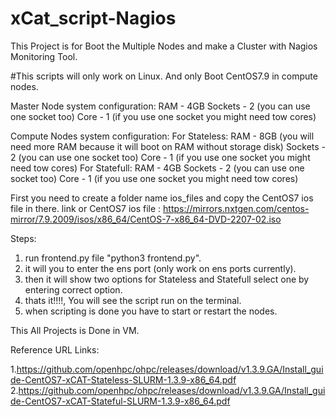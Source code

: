 # xCat_script-Nagios
This Project is for Boot the Multiple Nodes and make a Cluster with Nagios Monitoring Tool.

#This scripts will only work on Linux.
And only Boot CentOS7.9 in compute nodes.

Master Node system configuration:
RAM - 4GB
Sockets - 2 (you can use one socket too)
Core - 1 (if you use one socket you might need tow cores)

Compute Nodes system configuration:
  For Stateless:
    RAM - 8GB (you will need more RAM because it will boot on RAM without storage disk)
    Sockets - 2 (you can use one socket too)
    Core - 1 (if you use one socket you might need tow cores)
  For Statefull:
    RAM - 4GB
    Sockets - 2 (you can use one socket too)
    Core - 1 (if you use one socket you might need tow cores)

First you need to create a folder name ios_files and copy the CentOS7 ios file in there.
link or CentOS7 ios file : https://mirrors.nxtgen.com/centos-mirror/7.9.2009/isos/x86_64/CentOS-7-x86_64-DVD-2207-02.iso

Steps:
1.  run frontend.py file "python3 frontend.py".
2.  it will you to enter the ens port (only work on ens ports currently).
3.  then it will show two options for Stateless and Statefull select one by entering correct option.
4.  thats it!!!!, You will see the script run on the terminal.
5.  when scripting is done you have to start or restart the nodes.

This All Projects is Done in VM.


Reference URL Links:

1.https://github.com/openhpc/ohpc/releases/download/v1.3.9.GA/Install_guide-CentOS7-xCAT-Stateless-SLURM-1.3.9-x86_64.pdf
2.https://github.com/openhpc/ohpc/releases/download/v1.3.9.GA/Install_guide-CentOS7-xCAT-Stateful-SLURM-1.3.9-x86_64.pdf
